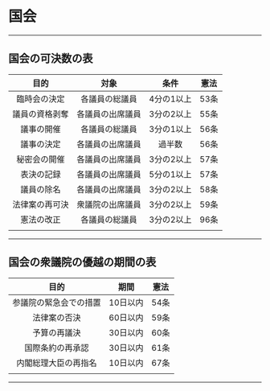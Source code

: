 # 国会

---

## 国会の可決数の表

| 目的 | 対象 | 条件 | 憲法 |
| :---: | :---: | :---: | :---: |
| 臨時会の決定 | 各議員の総議員 | 4分の1以上 | 53条 |
| 議員の資格剥奪 | 各議員の出席議員 | 3分の2以上 | 55条 |
| 議事の開催 | 各議員の総議員 | 3分の1以上 | 56条 |
| 議事の決定 | 各議員の出席議員 | 過半数 | 56条 |
| 秘密会の開催 | 各議員の出席議員 | 3分の2以上 | 57条 |
| 表決の記録 | 各議員の出席議員 | 5分の1以上 | 57条 |
| 議員の除名 | 各議員の出席議員 | 3分の2以上 | 58条 |
| 法律案の再可決 | 衆議院の出席議員 | 3分の2以上 | 59条 |
| 憲法の改正 | 各議員の総議員 | 3分の2以上 | 96条 |
|  |  |  |  |

---

## 国会の衆議院の優越の期間の表

| 目的 | 期間 | 憲法 |
| :---: | :---: | :---: |
| 参議院の緊急会での措置 | 10日以内 | 54条 |
| 法律案の否決 | 60日以内 | 59条 |
| 予算の再議決 | 30日以内 | 60条 |
| 国際条約の再承認 | 30日以内 | 61条 |
| 内閣総理大臣の再指名 | 10日以内 | 67条 |
|  |  |  |

---
